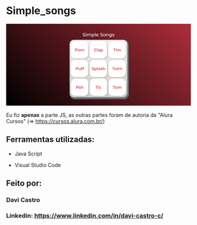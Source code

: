 # Simple_songs

![image](printf.png)

Eu fiz <strong>apenas</strong> a parte JS, as outras partes foram de autoria da "Alura Cursos" (=> https://cursos.alura.com.br/)

## Ferramentas utilizadas:

* Java Script

* Visual Studio Code

## Feito por:

### Davi Castro

### Linkedin: https://www.linkedin.com/in/davi-castro-c/

```

